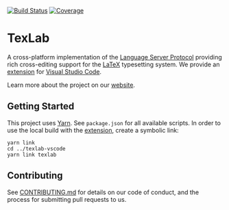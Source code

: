 [![Build Status](https://dev.azure.com/latex-lsp/texlab/_apis/build/status/latex-lsp.texlab?branchName=master)](https://dev.azure.com/latex-lsp/texlab/_build/latest?definitionId=8&branchName=master)
[![Coverage](https://img.shields.io/azure-devops/coverage/latex-lsp/texlab/8/master.svg)](https://dev.azure.com/latex-lsp/texlab/_build/latest?definitionId=8&branchName=master)

# TexLab

A cross-platform implementation of the [Language Server Protocol](https://microsoft.github.io/language-server-protocol)
providing rich cross-editing support for the [LaTeX](https://www.latex-project.org/) typesetting system.
We provide an [extension](https://github.com/latex-lsp/texlab-vscode) for [Visual Studio Code](https://code.visualstudio.com).

Learn more about the project on our [website](https://texlab.netlify.com).

## Getting Started

This project uses [Yarn](https://yarnpkg.com/). See `package.json` for all available scripts.
In order to use the local build with the [extension](https://github.com/latex-lsp/texlab-vscode), create a symbolic link:

```shell
yarn link
cd ../texlab-vscode
yarn link texlab
```

## Contributing

See [CONTRIBUTING.md](CONTRIBUTING.md) for details on our code of conduct, and the process for submitting pull requests to us.
